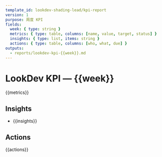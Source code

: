 ```yaml
---
template_id: lookdev-shading-lead/kpi-report
version: 1
purpose: 周度 KPI
fields:
  week: { type: string }
  metrics: { type: table, columns: [name, value, target, status] }
  insights: { type: list, items: string }
  actions: { type: table, columns: [who, what, due] }
outputs:
  - reports/lookdev-kpi-{{week}}.md
---
```


# LookDev KPI — {{week}}

{{metrics}}

## Insights

- {{insights}}

## Actions

{{actions}}
